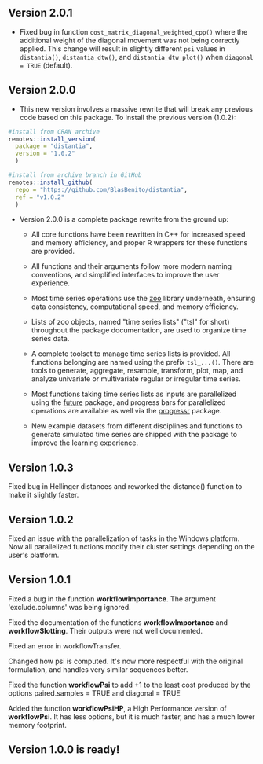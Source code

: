 ## Version 2.0.1

- Fixed bug in function `cost_matrix_diagonal_weighted_cpp()` where the additional weight of the diagonal movement was not being correctly applied. This change will result in slightly different `psi` values in `distantia()`, `distantia_dtw()`, and `distantia_dtw_plot()` when `diagonal = TRUE` (default).

## Version 2.0.0

- This new version involves a massive rewrite that will break any previous code based on this package. To install the previous version (1.0.2):
  
```r
#install from CRAN archive
remotes::install_version(
  package = "distantia", 
  version = "1.0.2"
  )

#install from archive branch in GitHub
remotes::install_github(
  repo = "https://github.com/BlasBenito/distantia",
  ref = "v1.0.2"
  )
```

- Version 2.0.0 is a complete package rewrite from the ground up:

    - All core functions have been rewritten in C++ for increased speed and memory efficiency, and proper R wrappers for these functions are provided.
    
    - All functions and their arguments follow more modern naming conventions, and simplified interfaces to improve the user experience.
    
    - Most time series operations use the [zoo](https://CRAN.R-project.org/package=zoo) library underneath, ensuring data consistency, computational speed, and memory efficiency.
    
    - Lists of zoo objects, named "time series lists" ("tsl" for short) throughout the package documentation, are used to organize time series data.
    
    - A complete toolset to manage time series lists is provided. All functions belonging are named using the prefix `tsl_...()`. There are tools to generate, aggregate, resample, transform, plot, map, and analyze univariate or multivariate regular or irregular time series.
    
    - Most functions taking time series lists as inputs are parallelized using the [future](https://CRAN.R-project.org/package=future) package, and progress bars for parallelized operations are available as well via the [progressr](https://CRAN.R-project.org/package=progressr) package.
    
    - New example datasets from different disciplines and functions to generate simulated time series are shipped with the package to improve the learning experience.

## Version 1.0.3

Fixed bug in Hellinger distances and reworked the distance() function to make it slightly faster.

## Version 1.0.2

Fixed an issue with the parallelization of tasks in the Windows platform. Now all parallelized functions modify their cluster settings depending on the user's platform.

## Version 1.0.1

Fixed a bug in the function **workflowImportance**. The argument 'exclude.columns' was being ignored.

Fixed the documentation of the functions **workflowImportance** and **workflowSlotting**. Their outputs were not well documented.

Fixed an error in workflowTransfer.

Changed how psi is computed. It's now more respectful with the original formulation, and handles very similar sequences better.

Fixed the function **workflowPsi** to add +1 to the least cost produced by the options paired.samples = TRUE and diagonal = TRUE

Added the function **workflowPsiHP**, a High Performance version of **workflowPsi**. It has less options, but it is much faster, and has a much lower memory footprint.

## Version 1.0.0 is ready!


